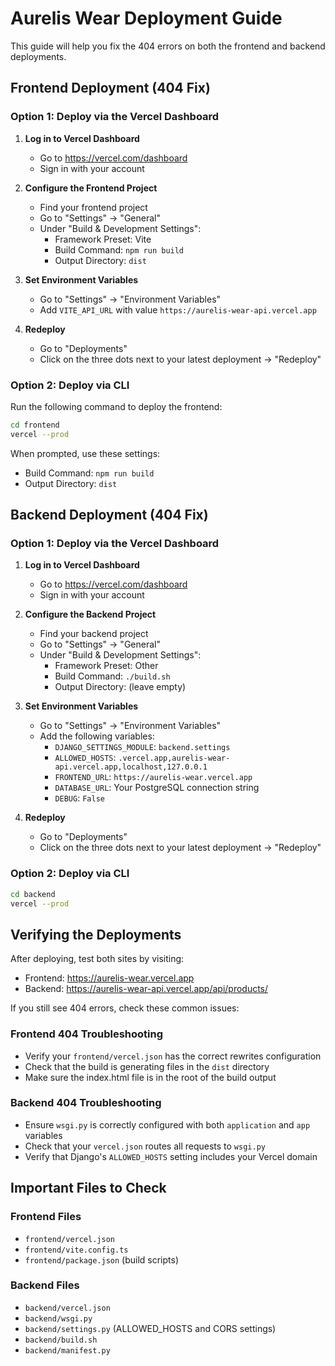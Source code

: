 # Aurelis Wear Deployment Guide

This guide will help you fix the 404 errors on both the frontend and backend deployments.

## Frontend Deployment (404 Fix)

### Option 1: Deploy via the Vercel Dashboard

1. **Log in to Vercel Dashboard**
   - Go to https://vercel.com/dashboard
   - Sign in with your account

2. **Configure the Frontend Project**
   - Find your frontend project
   - Go to "Settings" → "General"
   - Under "Build & Development Settings":
     - Framework Preset: Vite
     - Build Command: `npm run build`
     - Output Directory: `dist`

3. **Set Environment Variables**
   - Go to "Settings" → "Environment Variables"
   - Add `VITE_API_URL` with value `https://aurelis-wear-api.vercel.app`

4. **Redeploy**
   - Go to "Deployments"
   - Click on the three dots next to your latest deployment → "Redeploy"

### Option 2: Deploy via CLI

Run the following command to deploy the frontend:

```bash
cd frontend
vercel --prod
```

When prompted, use these settings:
- Build Command: `npm run build`
- Output Directory: `dist`

## Backend Deployment (404 Fix)

### Option 1: Deploy via the Vercel Dashboard

1. **Log in to Vercel Dashboard**
   - Go to https://vercel.com/dashboard
   - Sign in with your account

2. **Configure the Backend Project**
   - Find your backend project
   - Go to "Settings" → "General"
   - Under "Build & Development Settings":
     - Framework Preset: Other
     - Build Command: `./build.sh`
     - Output Directory: (leave empty)

3. **Set Environment Variables**
   - Go to "Settings" → "Environment Variables"
   - Add the following variables:
     - `DJANGO_SETTINGS_MODULE`: `backend.settings`
     - `ALLOWED_HOSTS`: `.vercel.app,aurelis-wear-api.vercel.app,localhost,127.0.0.1`
     - `FRONTEND_URL`: `https://aurelis-wear.vercel.app`
     - `DATABASE_URL`: Your PostgreSQL connection string
     - `DEBUG`: `False`

4. **Redeploy**
   - Go to "Deployments"
   - Click on the three dots next to your latest deployment → "Redeploy"

### Option 2: Deploy via CLI

```bash
cd backend
vercel --prod
```

## Verifying the Deployments

After deploying, test both sites by visiting:
- Frontend: https://aurelis-wear.vercel.app
- Backend: https://aurelis-wear-api.vercel.app/api/products/

If you still see 404 errors, check these common issues:

### Frontend 404 Troubleshooting
- Verify your `frontend/vercel.json` has the correct rewrites configuration
- Check that the build is generating files in the `dist` directory
- Make sure the index.html file is in the root of the build output

### Backend 404 Troubleshooting
- Ensure `wsgi.py` is correctly configured with both `application` and `app` variables
- Check that your `vercel.json` routes all requests to `wsgi.py`
- Verify that Django's `ALLOWED_HOSTS` setting includes your Vercel domain

## Important Files to Check

### Frontend Files
- `frontend/vercel.json`
- `frontend/vite.config.ts`
- `frontend/package.json` (build scripts)

### Backend Files
- `backend/vercel.json`
- `backend/wsgi.py`
- `backend/settings.py` (ALLOWED_HOSTS and CORS settings)
- `backend/build.sh`
- `backend/manifest.py` 